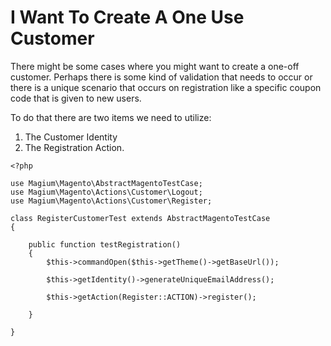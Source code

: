 # I Want To Create A One Use Customer

There might be some cases where you might want to create a one-off customer.  Perhaps there is some kind of validation that needs to occur or there is a unique scenario that occurs on registration like a specific coupon code that is given to new users.

 To do that there are two items we need to utilize:

 1. The Customer Identity
 2. The Registration Action.

 ```
 <?php

 use Magium\Magento\AbstractMagentoTestCase;
 use Magium\Magento\Actions\Customer\Logout;
 use Magium\Magento\Actions\Customer\Register;

 class RegisterCustomerTest extends AbstractMagentoTestCase
 {

     public function testRegistration()
     {
         $this->commandOpen($this->getTheme()->getBaseUrl());

         $this->getIdentity()->generateUniqueEmailAddress();

         $this->getAction(Register::ACTION)->register();

     }

 }
 ```